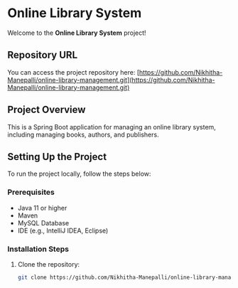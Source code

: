 # Online Library System
 
Welcome to the **Online Library System** project!
 
## Repository URL
You can access the project repository here:
[https://github.com/Nikhitha-Manepalli/online-library-management.git](https://github.com/Nikhitha-Manepalli/online-library-management.git)
 
## Project Overview
This is a Spring Boot application for managing an online library system, including managing books, authors, and publishers.
 
## Setting Up the Project
To run the project locally, follow the steps below:
 
### Prerequisites
- Java 11 or higher
- Maven
- MySQL Database
- IDE (e.g., IntelliJ IDEA, Eclipse)
 
### Installation Steps
1. Clone the repository:
   ```bash
   git clone https://github.com/Nikhitha-Manepalli/online-library-management.git
  

